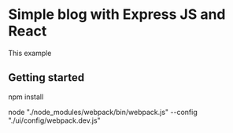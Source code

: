 # Simple blog with Express JS and React

This example

## Getting started
npm install

node "./node_modules/webpack/bin/webpack.js" --config "./ui/config/webpack.dev.js"

